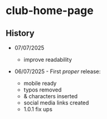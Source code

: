 # club-home-page

## History

- 07/07/2025
  - improve readability

- 06/07/2025 - First _proper_ release:
  - mobile ready
  - typos removed
  - & characters inserted
  - social media links created
  - 1.0.1 fix ups 

